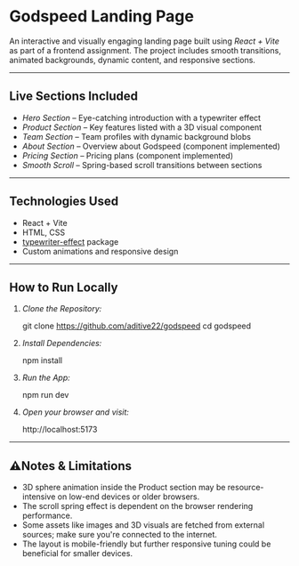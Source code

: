 # Godspeed Landing Page

An interactive and visually engaging landing page built using *React + Vite* as part of a frontend assignment. The project includes smooth transitions, animated backgrounds, dynamic content, and responsive sections.

---

## Live Sections Included

- *Hero Section* – Eye-catching introduction with a typewriter effect
- *Product Section* – Key features listed with a 3D visual component
- *Team Section* – Team profiles with dynamic background blobs
- *About Section* – Overview about Godspeed (component implemented)
- *Pricing Section* – Pricing plans (component implemented)
- *Smooth Scroll* – Spring-based scroll transitions between sections

---

##  Technologies Used

- React + Vite
- HTML, CSS
- [typewriter-effect](https://www.npmjs.com/package/typewriter-effect) package
- Custom animations and responsive design

---

##  How to Run Locally

1. *Clone the Repository:*
    
    git clone https://github.com/aditive22/godspeed
    cd godspeed
    

2. *Install Dependencies:*
    
    npm install
    

3. *Run the App:*
    
    npm run dev
    

4. *Open your browser and visit:*
    
    http://localhost:5173
    

---

## ⚠Notes & Limitations

- 3D sphere animation inside the Product section may be resource-intensive on low-end devices or older browsers.
- The scroll spring effect is dependent on the browser rendering performance.
- Some assets like images and 3D visuals are fetched from external sources; make sure you're connected to the internet.
- The layout is mobile-friendly but further responsive tuning could be beneficial for smaller devices.
